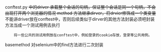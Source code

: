 conftest.py ~~中的driver 承载整个会话的句柄，保证整个会话是同一个句柄，不会出现打开两个浏览器的情况
        method 方法继承dirver，将drvier修饰成一个类变量~~ 
        不能讲driver放在conftest中，否则后续类似于dirver的其他方法封装必须吧封装方法当成一个测试用例去执行
        
        将一些公共的测试用例放在conftest中，例如登录的cookie存放，登录等公共用例。
basemethod  对selenium中的find方法进行二次封装
